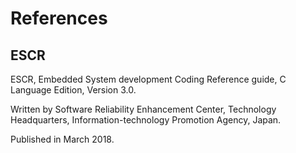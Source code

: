 # References

## ESCR

ESCR, Embedded System development Coding Reference guide, C Language Edition, Version 3.0.

Written by Software Reliability Enhancement Center, Technology Headquarters, Information-technology Promotion Agency, Japan.

Published in March 2018.
